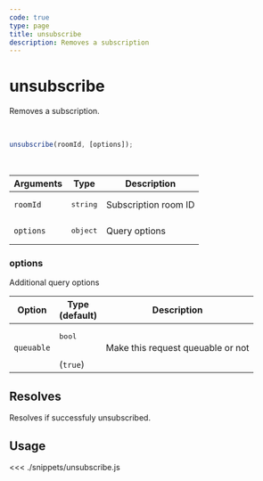 ```yaml
---
code: true
type: page
title: unsubscribe
description: Removes a subscription
---
```


# unsubscribe

Removes a subscription.

<br/>

```js
unsubscribe(roomId, [options]);
```

<br/>

| Arguments | Type              | Description          |
| --------- | ----------------- | -------------------- |
| `roomId`  | <pre>string</pre> | Subscription room ID |
| `options` | <pre>object</pre> | Query options        |

### options

Additional query options

| Option     | Type<br/>(default)           | Description                       |
| ---------- | ---------------------------- | --------------------------------- |
| `queuable` | <pre>bool</pre><br/>(`true`) | Make this request queuable or not |

## Resolves

Resolves if successfuly unsubscribed.

## Usage

<<< ./snippets/unsubscribe.js
